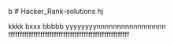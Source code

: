 b # Hacker_Rank-solutions
hj

kkkk
bxxx
bbbbb
yyyyyyyynnnnnnnnnnnnnnnnn
fffffffffffffffffffffffffffffffffffffffffffffffffffff
